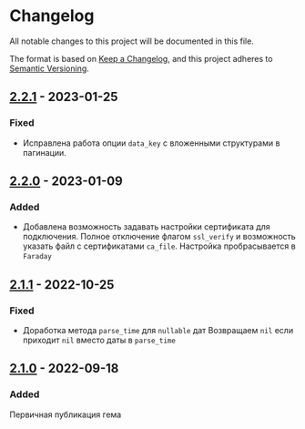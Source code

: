 # Changelog

All notable changes to this project will be documented in this file.

The format is based on [Keep a Changelog](https://keepachangelog.com/en/1.0.0/),
and this project adheres to [Semantic Versioning](https://semver.org/spec/v2.0.0.html).


## [2.2.1] - 2023-01-25
### Fixed
- Исправлена работа опции `data_key` с вложенными структурами в пагинации.


## [2.2.0] - 2023-01-09
### Added
- Добавлена возможность задавать настройки сертификата для подключения.
Полное отключение флагом `ssl_verify` и возможность указать файл с сертификатами `ca_file`. Настройка пробрасывается в `Faraday`


## [2.1.1] - 2022-10-25
### Fixed
- Доработка метода `parse_time` для `nullable` дат
Возвращаем `nil` если приходит `nil` вместо даты в `parse_time`


## [2.1.0] - 2022-09-18
### Added
Первичная публикация гема

[2.2.1]: https://github.com/domclick/gemfather/compare/2.2.0...2.2.1
[2.2.0]: https://github.com/domclick/gemfather/compare/2.1.1...2.2.0
[2.1.1]: https://github.com/domclick/gemfather/compare/2.1.0...2.1.1
[2.1.0]: https://github.com/domclick/gemfather/releases/tag/2.1.0